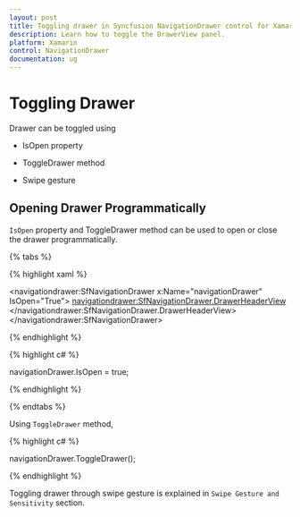 ```yaml
---
layout: post
title: Toggling drawer in Syncfusion NavigationDrawer control for Xamarin.Forms
description: Learn how to toggle the DrawerView panel.
platform: Xamarin
control: NavigationDrawer
documentation: ug
---
```

# Toggling Drawer

Drawer can be toggled using

*	IsOpen property

*	ToggleDrawer method

*	Swipe gesture

## Opening Drawer Programmatically
`IsOpen` property and ToggleDrawer method can be used to open or close the drawer programmatically.

{% tabs %}

{% highlight xaml %}

<navigationdrawer:SfNavigationDrawer x:Name="navigationDrawer" IsOpen="True">
	<navigationdrawer:SfNavigationDrawer.DrawerHeaderView>
		<Grid BackgroundColor="#1aa1d6" VerticalOptions="Center" HorizontalOptions="Center">
			<Label Text="Header view" FontSize="16" VerticalOptions="Center" HorizontalOptions="Center"/>
		</Grid>
	</navigationdrawer:SfNavigationDrawer.DrawerHeaderView>
</navigationdrawer:SfNavigationDrawer>

{% endhighlight %}	
	
{% highlight c# %} 

navigationDrawer.IsOpen = true;

{% endhighlight %}

{% endtabs %}

Using `ToggleDrawer` method,

{% highlight c# %} 

navigationDrawer.ToggleDrawer();

{% endhighlight %}

Toggling drawer through swipe gesture is explained in `Swipe Gesture and Sensitivity` section.